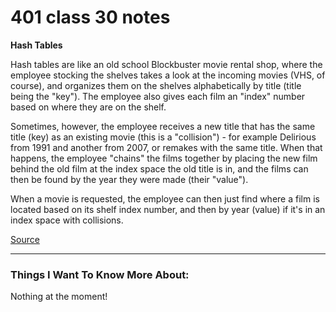 # 401 class 30 notes

**Hash Tables**

Hash tables are like an old school Blockbuster movie rental shop, where the employee stocking the shelves takes a look at the incoming movies (VHS, of course), and organizes them on the shelves alphabetically by title (title being the "key"). The employee also gives each film an "index" number based on where they are on the shelf.

Sometimes, however, the employee receives a new title that has the same title (key) as an existing movie (this is a "collision") - for example Delirious from 1991 and another from 2007, or remakes with the same title. When that happens, the employee "chains" the films together by placing the new film behind the old film at the index space the old title is in, and the films can then be found by the year they were made (their "value").

When a movie is requested, the employee can then just find where a film is located based on its shelf index number, and then by year (value) if it's in an index space with collisions.



[Source](https://www.youtube.com/watch?v=MfhjkfocRR0) 

------------------------------------
### Things I Want To Know More About:
Nothing at the moment!